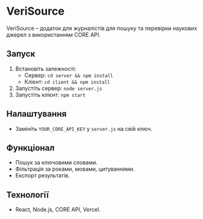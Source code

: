 
# VeriSource

VeriSource – додаток для журналістів для пошуку та перевірки наукових джерел з використанням CORE API.

## Запуск
1. Встановіть залежності:
   - Сервер: `cd server && npm install`
   - Клієнт: `cd client && npm install`
2. Запустіть сервер: `node server.js`
3. Запустіть клієнт: `npm start`

## Налаштування
- Замініть `YOUR_CORE_API_KEY` у `server.js` на свій ключ.

## Функціонал
- Пошук за ключовими словами.
- Фільтрація за роками, мовами, цитуваннями.
- Експорт результатів.

## Технології
- React, Node.js, CORE API, Vercel.
